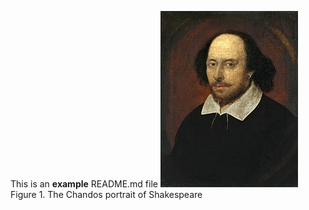 This is an **example** README.md file 
![fig_shakespeare](figures/shakespeare_portrait.jpg)
Figure 1. The Chandos portrait of Shakespeare
